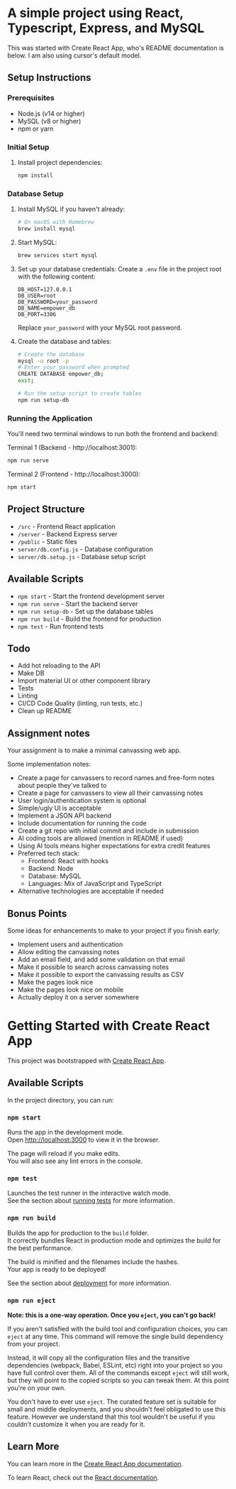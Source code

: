 # A simple project using React, Typescript, Express, and MySQL

This was started with Create React App, who's README documentation is below. I am also using cursor's default model.

## Setup Instructions

### Prerequisites

- Node.js (v14 or higher)
- MySQL (v8 or higher)
- npm or yarn

### Initial Setup

1. Install project dependencies:

   ```bash
   npm install
   ```

### Database Setup

1. Install MySQL if you haven't already:

   ```bash
   # On macOS with Homebrew
   brew install mysql
   ```

2. Start MySQL:

   ```bash
   brew services start mysql
   ```

3. Set up your database credentials:
   Create a `.env` file in the project root with the following content:

   ```
   DB_HOST=127.0.0.1
   DB_USER=root
   DB_PASSWORD=your_password
   DB_NAME=empower_db
   DB_PORT=3306
   ```

   Replace `your_password` with your MySQL root password.

4. Create the database and tables:

   ```bash
   # Create the database
   mysql -u root -p
   # Enter your password when prompted
   CREATE DATABASE empower_db;
   exit;

   # Run the setup script to create tables
   npm run setup-db
   ```

### Running the Application

You'll need two terminal windows to run both the frontend and backend:

Terminal 1 (Backend - http://localhost:3001):

```bash
npm run serve
```

Terminal 2 (Frontend - http://localhost:3000):

```bash
npm start
```

## Project Structure

- `/src` - Frontend React application
- `/server` - Backend Express server
- `/public` - Static files
- `server/db.config.js` - Database configuration
- `server/db.setup.js` - Database setup script

## Available Scripts

- `npm start` - Start the frontend development server
- `npm run serve` - Start the backend server
- `npm run setup-db` - Set up the database tables
- `npm run build` - Build the frontend for production
- `npm test` - Run frontend tests

## Todo

- Add hot reloading to the API
- Make DB
- Import material UI or other component library
- Tests
- Linting
- CI/CD Code Quality (linting, run tests, etc.)
- Clean up README

## Assignment notes

Your assignment is to make a minimal canvassing web app.

Some implementation notes:

- Create a page for canvassers to record names and free-form notes about people they've talked to
- Create a page for canvassers to view all their canvassing notes
- User login/authentication system is optional
- Simple/ugly UI is acceptable
- Implement a JSON API backend
- Include documentation for running the code
- Create a git repo with initial commit and include in submission
- AI coding tools are allowed (mention in README if used)
- Using AI tools means higher expectations for extra credit features
- Preferred tech stack:
  - Frontend: React with hooks
  - Backend: Node
  - Database: MySQL
  - Languages: Mix of JavaScript and TypeScript
- Alternative technologies are acceptable if needed

## Bonus Points

Some ideas for enhancements to make to your project if you finish early:

- Implement users and authentication
- Allow editing the canvassing notes
- Add an email field, and add some validation on that email
- Make it possible to search across canvassing notes
- Make it possible to export the canvassing results as CSV
- Make the pages look nice
- Make the pages look nice on mobile
- Actually deploy it on a server somewhere

# Getting Started with Create React App

This project was bootstrapped with [Create React App](https://github.com/facebook/create-react-app).

## Available Scripts

In the project directory, you can run:

### `npm start`

Runs the app in the development mode.\
Open [http://localhost:3000](http://localhost:3000) to view it in the browser.

The page will reload if you make edits.\
You will also see any lint errors in the console.

### `npm test`

Launches the test runner in the interactive watch mode.\
See the section about [running tests](https://facebook.github.io/create-react-app/docs/running-tests) for more information.

### `npm run build`

Builds the app for production to the `build` folder.\
It correctly bundles React in production mode and optimizes the build for the best performance.

The build is minified and the filenames include the hashes.\
Your app is ready to be deployed!

See the section about [deployment](https://facebook.github.io/create-react-app/docs/deployment) for more information.

### `npm run eject`

**Note: this is a one-way operation. Once you `eject`, you can't go back!**

If you aren't satisfied with the build tool and configuration choices, you can `eject` at any time. This command will remove the single build dependency from your project.

Instead, it will copy all the configuration files and the transitive dependencies (webpack, Babel, ESLint, etc) right into your project so you have full control over them. All of the commands except `eject` will still work, but they will point to the copied scripts so you can tweak them. At this point you're on your own.

You don't have to ever use `eject`. The curated feature set is suitable for small and middle deployments, and you shouldn't feel obligated to use this feature. However we understand that this tool wouldn't be useful if you couldn't customize it when you are ready for it.

## Learn More

You can learn more in the [Create React App documentation](https://facebook.github.io/create-react-app/docs/getting-started).

To learn React, check out the [React documentation](https://reactjs.org/).
